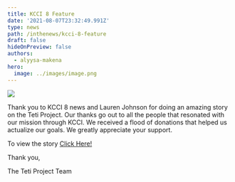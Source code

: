 ```yaml
---
title: KCCI 8 Feature
date: '2021-08-07T23:32:49.991Z'
type: news
path: /inthenews/kcci-8-feature
draft: false
hideOnPreview: false
authors:
  - alyysa-makena
hero:
  image: ../images/image.png
---
```

![](http://localhost:8000/static/1b1e678e5d724605f4380576533ff27b/7d5c0/image.png)

Thank you to KCCI 8 news and Lauren Johnson for doing an amazing story on the Teti Project. Our thanks go out to all the people that resonated with our mission through KCCI. We received a flood of donations that helped us actualize our goals. We greatly appreciate your support.

To view the story [Click Here!](https://www.kcci.com/article/central-iowa-teen-to-help-send-feminine-hygiene-products-to-kenya/37237606#)

Thank you,

The Teti Project Team